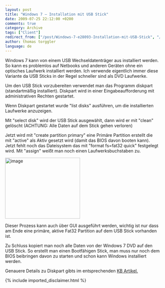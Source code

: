 ```yaml
---
layout: post
title: "Windows 7 – Installation mit USB Stick"
date: 2009-07-25 22:12:00 +0200
comments: true
category: Archive
tags: ["Client"]
redirect_from: ["/post/Windows-7-e28093-Installation-mit-USB-Stick", "/post/windows-7-e28093-installation-mit-usb-stick"]
author: thomas torggler
language: de
---
```

<!-- more -->
<p>Windows 7 kann von einem USB Wechseldatentr&auml;ger aus installiert werden. So kann es problemlos auf Netbooks und anderen Ger&auml;ten ohne ein optisches Laufwerk installiert werden. Ich verwende eigentlich immer diese Variante da USB Sticks in der Regel schneller sind als DVD Laufwerke.</p>
<p>Um den USB Stick vorzubereiten verwendet man das Programm diskpart (standartm&auml;&szlig;ig installiert). Diskpart wird in einer Eingabeaufforderung mit administrativen Rechten gestartet.</p>
<p>Wenn Diskpart gestartet wurde "list disks" ausf&uuml;hren, um die installierten Laufwerke anzuzeigen.</p>
<p>Mit "select disk" wird der USB Stick ausgew&auml;hlt, dann wird er mit "clean" gel&ouml;scht (ACHTUNG: Alle Daten auf dem Stick gehen verloren)</p>
<p>Jetzt wird mit "create partition primary" eine Prim&auml;re Partition erstellt die mit "active" als Aktiv gesetzt wird (damit das BIOS davon booten kann). Jetzt fehlt noch das Dateisystem das mit "format fs=fat32 quick" festgelegt wird. Mit "assign" wei&szlig;t man noch einen Laufwerksbuchstaben zu.</p>
<p><a href="/assets/archive/image_7.png"><img style="border-right-width: 0px; display: inline; border-top-width: 0px; border-bottom-width: 0px; margin-left: 0px; border-left-width: 0px; margin-right: 0px" title="image" src="/assets/archive/image_thumb_7.png" border="0" alt="image" width="244" height="198" /></a></p>
<p>Dieser Prozess kann auch &uuml;ber GUI ausgef&uuml;hrt werden, wichtig ist nur dass am Ende eine prim&auml;re, aktive Fat32 Partition auf dem USB Stick vorhanden ist.</p>
<p>Zu Schluss kopiert man noch alle Daten von der Windows 7 DVD auf den USB Stick. So erstellt man einen Bootf&auml;higen Stick, man muss nur noch dem BIOS beibringen davon zu starten und schon kann Windows installiert werden.</p>
<p>Genauere Details zu Diskpart gibts im entsprechenden <a href="http://support.microsoft.com/kb/300415/de" target="_blank">KB Artikel.</a></p>
{% include imported_disclaimer.html %}

